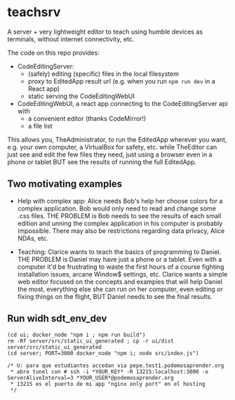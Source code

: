 # teachsrv

A server + very lightweight editor to teach using humble devices as terminals, without internet connectivity, etc.

The code on this repo provides:
* CodeEditingServer: 
   * (safely) editing (specific) files in the local filesystem
   * proxy to EditedApp result url (e.g. when you run `npm run dev` in a React app)
   * static serving the CodeEditingWebUI
* CodeEditingWebUI, a react app connecting to the CodeEditingServer api with
   * a convenient editor (thanks CodeMirror!)
   * a file list

This allows you, TheAdministrator, to run the EditedApp wherever you want, e.g. your own computer, a VirtualBox for safety, etc. while TheEditor can just see and edit the few files they need, just using a browser even in a phone or tablet BUT see the results of running the full EditedApp.

## Two motivating examples

* Help with complex app: Alice needs Bob's help her choose colors for a complex application. Bob would only need to read and change some .css files. THE PROBLEM is Bob needs to see the results of each small edition and unning the complex application in his computer is probably impossible. There may also be restrictions regarding data privacy, Alice NDAs, etc.

* Teaching: Clarice wants to teach the basics of programming to Daniel. THE PROBLEM is Daniel may have just a phone or a tablet. Even with a computer it'd be frustrating to waste the first hours of a course fighting installation issues, arcane Window$ settings, etc. Clarice wants a simple web editor focused on the concepts and examples that will help Daniel the most, everything else she can run on her computer, even editing or fixing things on the flight, BUT Daniel needs to see the final results.

## Run widh sdt_env_dev

~~~
(cd ui; docker_node "npm i ; npm run build")
rm -Rf server/src/static_ui_generated ; cp -r ui/dist server/src/static_ui_generated 
(cd server; PORT=3000 docker_node "npm i; node src/index.js")
~~~

~~~
/* U: para que estudiantes accedan via pepe.test1.podemosaprender.org
 * abro tunel con # ssh -i *YOUR_KEY* -R 13215:localhost:3000 -o ServerAliveInterval=3 *YOUR_USER*@podemosaprender.org
 * 13215 es el puerto de mi app "nginx only port" en el hosting
 */
~~~
